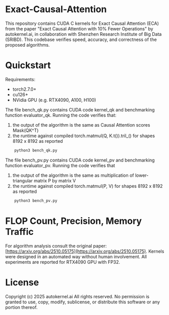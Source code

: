 
# Exact-Causal-Attention
This repository contains CUDA C kernels for Exact Causal Attention (ECA) from the paper "Exact Causal Attention with 10% Fewer Operations" by autokernel.ai, in collaboration with Shenzhen Research Institute of Big Data (SRIBD). This codebase verifies speed, accuracy, and correctness of the proposed algorithms.

# Quickstart
Requirements:
- torch2.7.0+
- cu126+
- NVidia GPU (e.g. RTX4090, A100, H100)

The file bench_qk.py contains CUDA code kernel_qk and benchmarking function evaluator_qk. Running the code verifies that:
1. the output of the algorithm is the same as Causal Attention scores Mask(QK^T)
2. the runtime against compiled torch.matmul(Q, K.t()).tril_() for shapes 8192 x 8192 as reported
```bash
    python3 bench_qk.py
```

The file bench_pv.py contains CUDA code kernel_pv and benchmarking function evaluator_pv. Running the code verifies that
1. the output of the algorithm is the same as multiplication of lower-triangular matrix P by matrix V
2. the runtime against compiled torch.matmul(P, V) for shapes 8192 x 8192 as reported
```bash
    python3 bench_pv.py
```

# FLOP Count, Precision, Memory Traffic
For algorithm analysis consult the original paper: [https://arxiv.org/abs/2510.05175](https://arxiv.org/abs/2510.05175). Kernels were designed in an automated way without human involvement. All experiments are reported for RTX4090 GPU with FP32.


# License
Copyright (c) 2025 autokernel.ai All rights reserved.
No permission is granted to use, copy, modify, sublicense, or distribute this software or any portion thereof.
